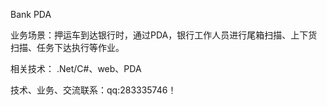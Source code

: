 Bank PDA

业务场景：押运车到达银行时，通过PDA，银行工作人员进行尾箱扫描、上下货扫描、任务下达执行等作业。

相关技术：
.Net/C#、web、PDA

技术、业务、交流联系：qq:283335746！

